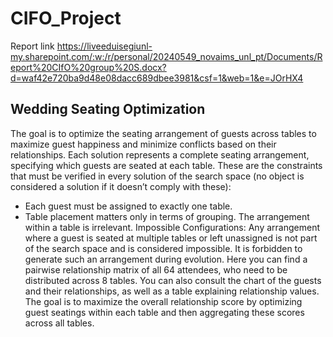 # CIFO_Project

Report link
https://liveeduisegiunl-my.sharepoint.com/:w:/r/personal/20240549_novaims_unl_pt/Documents/Report%20CIfO%20group%20S.docx?d=waf42e720ba9d48e08dacc689dbee3981&csf=1&web=1&e=JOrHX4

## Wedding Seating Optimization
The goal is to optimize the seating arrangement of guests across tables to maximize guest
happiness and minimize conflicts based on their relationships.
Each solution represents a complete seating arrangement, specifying which guests are
seated at each table. These are the constraints that must be verified in every solution of the
search space (no object is considered a solution if it doesn’t comply with these):
- Each guest must be assigned to exactly one table.
- Table placement matters only in terms of grouping. The arrangement within a table
is irrelevant.
Impossible Configurations: Any arrangement where a guest is seated at multiple tables or
left unassigned is not part of the search space and is considered impossible. It is forbidden
to generate such an arrangement during evolution.
Here you can find a pairwise relationship matrix of all 64 attendees, who need to be
distributed across 8 tables. You can also consult the chart of the guests and their
relationships, as well as a table explaining relationship values.
The goal is to maximize the overall relationship score by optimizing guest seatings within
each table and then aggregating these scores across all tables.
